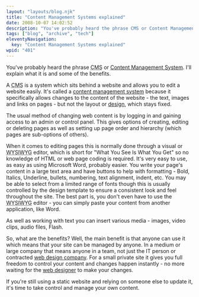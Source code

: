 ```yaml
---
layout: "layouts/blog.njk"
title: "Content Management Systems explained"
date: 2008-10-07 14:02:52
description: "You've probably heard the phrase CMS or Content Management System. I'll explain what it is and some of the benefits"
tags: ["blog", "archive", "tech"]
eleventyNavigation:
  key: "Content Management Systems explained"
wpid: "401"
---
```


You've probably heard the phrase <abbr title="Content Management System">CMS</abbr> or <a href="http://www.chris-smith-web.com/wp/?page_id=9" target="_self">Content Management System</a>. I'll explain what it is and some of the benefits.

A <abbr title="Content Management System">CMS</abbr> is a system which sits behind a website and allows you to edit a website easily. It's called a <a href="http://www.chris-smith-web.com/wp/?page_id=9" target="_blank">content management system</a> because it specifically allows changes to the content of the website - the text, images and links on pages - but not the layout or <a href="http://www.chris-smith-web.com/wp/?page_id=9" target="_blank">design</a>, which stays fixed.

The usual method of changing web content is by logging in and gaining access to an admin or control panel. This gives options of creating, editing or deleting pages as well as setting up page order and hierarchy (which pages are sub-options of others).

When it comes to editing pages this is normally done through a visual or <abbr title="What You See Is What You Get">WYSIWYG</abbr> editor, which is short for "What You See Is What You Get" so no knowledge of HTML or web page coding is required. It's very easy to use, as easy as using Microsoft Word, probably easier. You write your page's content in a large text area and have buttons to help with formatting - Bold, Italics, Underline, bullets, numbering, text alignment, indent, etc. You may be able to select from a limited range of fonts though this is usually controlled by the design template to ensure a consistent look and feel throughout the site. The best part is, you don't even have to use the <abbr title="What You See Is What You Get">WYSIWYG</abbr> editor - you can simply paste your content from another application, like Word.

As well as working with text you can insert various media - images, video clips, audio files, Flash.

So, what are the benefits? Well, the main benefit is that anyone can use it which means that your site can be managed by anyone. In a medium or large company that means anyone in a team, not just the IT person or contracted <a href="http://www.chris-smith-web.com/wp" target="_self">web design company</a>. For a small private site it gives you full freedom to control your content and changes happen instantly - no more waiting for the <a href="http://www.chris-smith-web.com/wp" target="_self">web designer</a> to make your changes.

If you're still using a static website and relying on someone else to update it, it's time to take control and manage your own content.
